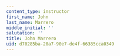 ```yaml
---
content_type: instructor
first_name: John
last_name: Marrero
middle_initial: ''
salutation: ''
title: John Marrero
uid: d70285ba-20a7-90e7-de4f-66385cca0349
---
```

